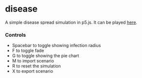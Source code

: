 # disease
A simple disease spread simulation in p5.js. It can be played [here](https://xithiox.github.io/disease/).

### Controls
* Spacebar to toggle showing infection radius
* F to toggle fade
* G to toggle showing the pie chart
* M to import scenario
* R to reset the simulation
* X to export scenario

